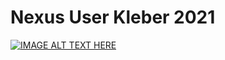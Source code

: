 # Nexus User Kleber 2021

[![IMAGE ALT TEXT HERE](https://img.youtube.com/vi/Zl8Gol7oOgI/0.jpg)](https://www.youtube.com/watch?v=Zl8Gol7oOgI)
